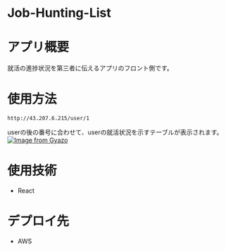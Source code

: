 # Job-Hunting-List
# アプリ概要
就活の進捗状況を第三者に伝えるアプリのフロント側です。

# 使用方法
```
http://43.207.6.215/user/1
```
userの後の番号に合わせて、userの就活状況を示すテーブルが表示されます。
[![Image from Gyazo](https://i.gyazo.com/48a65eeea1b61d6855adf44375ca0f6c.gif)](https://gyazo.com/48a65eeea1b61d6855adf44375ca0f6c)

# 使用技術
- React
# デプロイ先
- AWS